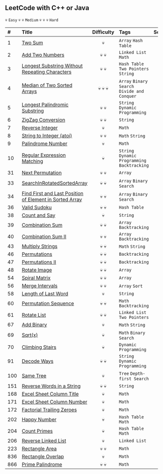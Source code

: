 ## LeetCode with C++ or Java

:skull: `Easy` :skull: :skull: `Medium` :skull: :skull: :skull: `Hard`

| #         | Title     | Difficulty | Tags      | Solution   |
| :-------- | :-------- | :--------: | :-------- | :--------: |
| 1 | [Two Sum](https://leetcode.com/problems/two-sum/description/) | :skull: | `Array` `Hash Table` | [Java](https://github.com/trierbo/LeetCode/blob/master/Array/1_TwoSum/Solution.java) |
| 2 | [Add Two Numbers](https://leetcode.com/problems/add-two-numbers/description/) | :skull: :skull: | `Linked List` `Math` | [Java](https://github.com/trierbo/LeetCode/blob/master/LinkedList/2_AddTwoNumbers/Solution.java) |
| 3 | [Longest Substring Without Repeating Characters](https://leetcode.com/problems/longest-substring-without-repeating-characters/description/) | :skull: :skull: | `Hash Table` `Two Pointers` `String` | [Java](https://github.com/trierbo/LeetCode/blob/master/String/3_LongestSubstringWithoutRepeatingCharacters/Sotution.java) |
| 4 | [Median of Two Sorted Arrays](https://leetcode.com/problems/median-of-two-sorted-arrays/description/) | :skull: :skull: :skull: | `Array` `Binary Search` `Divide and Conquer` | [Java](https://github.com/trierbo/LeetCode/blob/master/Array/4_MedianTwoSortedArrays/Solution.java) |
| 5 | [Longest Palindromic Substring](https://leetcode.com/problems/longest-palindromic-substring/description/) | :skull: :skull: | `String` `Dynamic Programming` | [Java](https://github.com/trierbo/LeetCode/blob/master/String/5_LongestPalindromic/Sotution.java) |
| 6 | [ZigZag Conversion](https://leetcode.com/problems/zigzag-conversion/description/) | :skull: :skull: | `String` | [Java](https://github.com/trierbo/LeetCode/blob/master/String/6_Zigzag/Solution.java) |
| 7 | [Reverse Integer]() | :skull: | `Math` | [Java](https://github.com/trierbo/LeetCode/blob/master/Math/7_ReverseInteger/Solution.java) |
| 8 | [String to Integer (atoi)](https://leetcode.com/problems/string-to-integer-atoi/description/) | :skull: :skull: | `Math` `String` | [Java](https://github.com/trierbo/LeetCode/blob/master/String/8_Atoi/Solution.java) |
| 9 | [Palindrome Number](https://leetcode.com/problems/palindrome-number/description/) | :skull: | `Math` | [Java](https://github.com/trierbo/LeetCode/blob/master/Math/9_PalindromeNumber/Solution.java) |
| 10 | [Regular Expression Matching](https://leetcode.com/problems/regular-expression-matching/description/) | :skull: | `String` `Dynamic Programming` `Backtracking` | [Java](https://github.com/trierbo/LeetCode/blob/master/String/10_RegularExpression/Solution.java) |
| 31 | [Next Permutation](https://leetcode.com/problems/next-permutation/) | :skull: :skull: | `Array`| [C++](https://github.com/trierbo/LeetCode/blob/master/Array/31_NextPermutation.cpp) |
| 33 | [SearchInRotatedSortedArray](https://leetcode.com/problems/search-in-rotated-sorted-array/) | :skull: :skull: | `Array` `Binary Search` | [C++](https://github.com/trierbo/LeetCode/blob/master/Array/33_SearchInRotatedSortedArray.cpp) |
| 34 | [Find First and Last Position of Element in Sorted Array](https://leetcode.com/problems/find-first-and-last-position-of-element-in-sorted-array/) | :skull: :skull: | `Array` `Binary Search` | [C++](https://github.com/trierbo/LeetCode/blob/master/BinarySearch/34_FindFirstAndLastPositionOfElementInSortedArray.cpp) |
| 36 | [Valid Sudoku](https://leetcode.com/problems/valid-sudoku/) | :skull: :skull: | `Hash Table` | [C++](https://github.com/trierbo/LeetCode/blob/master/HashTable/36_ValidSudoku.cpp) |
| 38 | [Count and Say](https://leetcode.com/problems/count-and-say/description/) | :skull: | `String` | [C++](https://github.com/trierbo/LeetCode/blob/master/String/38_CountandSay.cpp) |
| 39 | [Combination Sum](https://leetcode.com/problems/combination-sum/) | :skull: :skull: | `Array` `Backtracking` | [C++](https://github.com/trierbo/LeetCode/blob/master/Backtracking/39_CombinationSum.cpp) |
| 40 | [Combination Sum II](https://leetcode.com/problems/combination-sum-ii/) | :skull: :skull: | `Array` `Backtracking` | [C++](https://github.com/trierbo/LeetCode/blob/master/Backtracking/40_CombinationSumII.cpp) |
| 43 | [Multiply Strings](https://leetcode.com/problems/multiply-strings/description/) | :skull: :skull: | `Math` `String` | [C++](https://github.com/trierbo/LeetCode/blob/master/Math/43_MultiplyStrings.cpp) |
| 46 | [Permutations](https://leetcode.com/problems/permutations/) | :skull: :skull: | `Backtracking` | [C++](https://github.com/trierbo/LeetCode/blob/master/Backtracking/46_Permutations.cpp) |
| 47 | [Permutations II](https://leetcode.com/problems/permutations-ii/) | :skull: :skull: | `Backtracking` | [C++](https://github.com/trierbo/LeetCode/blob/master/Backtracking/47_PermutationsII.cpp) |
| 48 | [Rotate Image](https://leetcode.com/problems/rotate-image/) | :skull: :skull: | `Array` | [C++](https://github.com/trierbo/LeetCode/blob/master/Array/48_RotateImage.cpp) |
| 54 | [Spiral Matrix](https://leetcode.com/problems/spiral-matrix/) | :skull: :skull: | `Array` | [C++](https://github.com/trierbo/LeetCode/blob/master/Array/54_SpiralMatrix.cpp) |
| 56 | [Merge Intervals](https://leetcode.com/problems/merge-intervals/) | :skull: :skull: | `Array` `Sort` | [C++](https://github.com/trierbo/LeetCode/blob/master/Sort/56_MergeIntervals.cpp) |
| 58 | [Length of Last Word](https://leetcode.com/problems/length-of-last-word/description/) | :skull: | `String` | [C++](https://github.com/trierbo/LeetCode/blob/master/String/58_LengthofLastWord.cpp) |
| 60 | [Permutation Sequence](https://leetcode.com/problems/permutation-sequence/description/) | :skull: :skull: | `Math` `Backtracking` | [C++](https://github.com/trierbo/LeetCode/blob/master/Math/60_PermutationSequence.cpp) |
| 61 | [Rotate List](https://leetcode.com/problems/rotate-list/) | :skull: :skull: | `Linked List` `Two Pointers` | [C++](https://github.com/trierbo/LeetCode/blob/master/LinkedList/61_RotateList.cpp) |
| 67 | [Add Binary](https://leetcode.com/problems/add-binary/description/) | :skull: | `Math` `String` | [C++](https://github.com/trierbo/LeetCode/blob/master/Math/67_AddBinary.cpp) |
| 69 | [Sqrt(x)](https://leetcode.com/problems/sqrtx/) | :skull: | `Math` `Binary Search` | [C++](https://github.com/trierbo/LeetCode/blob/master/Math/69_Sqrt(x).cpp) |
| 70 | [Climbing Stairs](https://leetcode.com/problems/climbing-stairs/) | :skull: | `Dynamic Programming` | [C++](https://github.com/trierbo/LeetCode/blob/master/DynamicProgramming/70_ClimbingStairs.cpp) |
| 91 | [Decode Ways](https://leetcode.com/problems/decode-ways/description/) | :skull: :skull: | `String` `Dynamic Programming`| [C++](https://github.com/trierbo/LeetCode/blob/master/DynamicProgramming/91_DecodeWays.cpp) |
| 100 | [Same Tree](https://leetcode.com/problems/same-tree/) | :skull: | `Tree` `Depth-first Search` | [C++](https://github.com/trierbo/LeetCode/blob/master/Tree/100_SameTree.cpp) |
| 151 | [Reverse Words in a String](https://leetcode.com/problems/reverse-words-in-a-string/description/) | :skull: :skull: | `String` | [C++](https://github.com/trierbo/LeetCode/blob/master/String/151_ReverseWordsinaString.cpp) |
| 168 | [Excel Sheet Column Title](https://leetcode.com/problems/excel-sheet-column-number/) | :skull: | `Math` | [C++](https://github.com/trierbo/LeetCode/blob/master/Math/168_ExcelSheetColumnTitle.cpp) |
| 171 | [Excel Sheet Column Number](https://leetcode.com/problems/excel-sheet-column-number/) | :skull: | `Math` | [C++](https://github.com/trierbo/LeetCode/blob/master/Math/171_ExcelSheetColumnNumber.cpp) |
| 172 | [Factorial Trailing Zeroes](https://leetcode.com/problems/factorial-trailing-zeroes/) | :skull: | `Math` | [C++](https://github.com/trierbo/LeetCode/blob/master/Math/172_FactorialTrailingZeroes.cpp) |
| 202 | [Happy Number](https://leetcode.com/problems/happy-number/) | :skull: | `Hash Table` `Math` | [C++](https://github.com/trierbo/LeetCode/blob/master/Math/202_HappyNumber.cpp) |
| 204 | [Count Primes](https://leetcode.com/problems/count-primes/) | :skull: | `Hash Table` `Math` | [C++](https://github.com/trierbo/LeetCode/blob/master/Math/204_CountPrimes.cpp) |
| 206 | [Reverse Linked List](https://leetcode.com/problems/reverse-linked-list/) | :skull: | `Linked List` | [C++](https://github.com/trierbo/LeetCode/blob/master/Math/206_ReverseLinkedList.cpp) |
| 223 | [Rectangle Area](https://leetcode.com/problems/rectangle-area/description/) | :skull: :skull: | `Math` | [C++](https://github.com/trierbo/LeetCode/blob/master/Math/223_RectangleArea.cpp) |
| 836 | [Rectangle Overlap](https://leetcode.com/problems/rectangle-overlap/description/) | :skull: | `Math`| [C++](https://github.com/trierbo/LeetCode/blob/master/Math/836_RectangleOverlap.cpp) |
| 866 | [Prime Palindrome](https://leetcode.com/problems/prime-palindrome/description/) | :skull: :skull: | `Math` | [C++](https://github.com/trierbo/LeetCode/blob/master/Math/866_PrimePalindrome.cpp) |